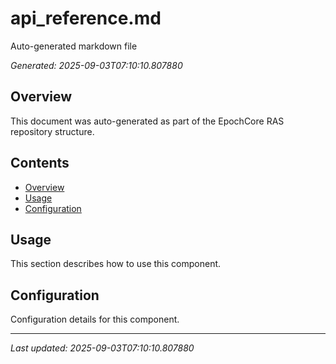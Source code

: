 # api_reference.md

Auto-generated markdown file

*Generated: 2025-09-03T07:10:10.807880*

## Overview

This document was auto-generated as part of the EpochCore RAS repository structure.

## Contents

- [Overview](#overview)
- [Usage](#usage)
- [Configuration](#configuration)

## Usage

This section describes how to use this component.

## Configuration

Configuration details for this component.

---

*Last updated: 2025-09-03T07:10:10.807880*
